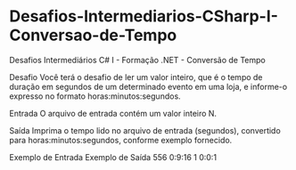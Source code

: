 # Desafios-Intermediarios-CSharp-I-Conversao-de-Tempo
Desafios Intermediários C# I - Formação .NET - Conversão de Tempo

Desafio
Você terá o desafio de ler um valor inteiro, que é o tempo de duração em segundos de um determinado evento em uma loja, e informe-o expresso no formato horas:minutos:segundos.

Entrada
O arquivo de entrada contém um valor inteiro N.

Saída
Imprima o tempo lido no arquivo de entrada (segundos), convertido para horas:minutos:segundos, conforme exemplo fornecido.

 
Exemplo de Entrada	Exemplo de Saída
556	0:9:16
1	0:0:1
 
